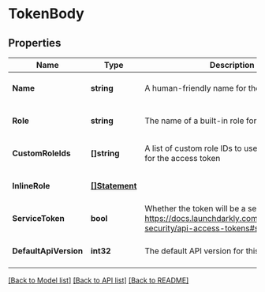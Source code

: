 # TokenBody

## Properties
Name | Type | Description | Notes
------------ | ------------- | ------------- | -------------
**Name** | **string** | A human-friendly name for the access token | [optional] [default to null]
**Role** | **string** | The name of a built-in role for the token | [optional] [default to null]
**CustomRoleIds** | **[]string** | A list of custom role IDs to use as access limits for the access token | [optional] [default to null]
**InlineRole** | [**[]Statement**](Statement.md) |  | [optional] [default to null]
**ServiceToken** | **bool** | Whether the token will be a service token https://docs.launchdarkly.com/home/account-security/api-access-tokens#service-tokens | [optional] [default to null]
**DefaultApiVersion** | **int32** | The default API version for this token | [optional] [default to null]

[[Back to Model list]](../README.md#documentation-for-models) [[Back to API list]](../README.md#documentation-for-api-endpoints) [[Back to README]](../README.md)


